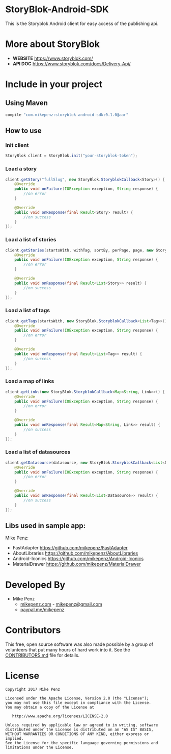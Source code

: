 # StoryBlok-Android-SDK

This is the Storyblok Android client for easy access of the publishing api.

# More about StoryBlok
- **WEBSITE** https://www.storyblok.com/
- **API DOC** https://www.storyblok.com/docs/Delivery-Api/

# Include in your project
## Using Maven

```gradle
compile "com.mikepenz:storyblok-android-sdk:0.1.0@aar"
```

## How to use
### Init client

```java
StoryBlok client = StoryBlok.init("your-storyblok-token");
```

### Load a story
```java
client.getStory("fullSlug", new StoryBlok.StoryblokCallback<Story>() {
    @Override
    public void onFailure(IOException exception, String response) {
        //on error
    }

    @Override
    public void onResponse(final Result<Story> result) {
        //on success
    }
});
```

### Load a list of stories
```java
client.getStories(startsWith, withTag, sortBy, perPage, page, new StoryBlok.StoryblokCallback<List<Story>>() {
    @Override
    public void onFailure(IOException exception, String response) {
        //on error
    }

    @Override
    public void onResponse(final Result<List<Story>> result) {
        //on success
    }
});
```

### Load a list of tags
```java
client.getTags(startsWith, new StoryBlok.StoryblokCallback<List<Tag>>() {
    @Override
    public void onFailure(IOException exception, String response) {
        //on error
    }

    @Override
    public void onResponse(final Result<List<Tag>> result) {
        //on success
    }
});
```

### Load a map of links
```java
client.getLinks(new StoryBlok.StoryblokCallback<Map<String, Link>>() {
    @Override
    public void onFailure(IOException exception, String response) {
        //on error
    }

    @Override
    public void onResponse(final Result<Map<String, Link>> result) {
        //on success
    }
});
```

### Load a list of datasources
```java
client.getDatasource(datasource, new StoryBlok.StoryblokCallback<List<Datasource>>() {
    @Override
    public void onFailure(IOException exception, String response) {
        //on error
    }

    @Override
    public void onResponse(final Result<List<Datasource>> result) {
        //on success
    }
});
```


## Libs used in sample app:
Mike Penz:
- FastAdapter https://github.com/mikepenz/FastAdapter
- AboutLibraries https://github.com/mikepenz/AboutLibraries
- Android-Iconics https://github.com/mikepenz/Android-Iconics
- MaterialDrawer https://github.com/mikepenz/MaterialDrawer

# Developed By

* Mike Penz 
  * [mikepenz.com](http://mikepenz.com) - <mikepenz@gmail.com>
  * [paypal.me/mikepenz](http://paypal.me/mikepenz)

# Contributors

This free, open source software was also made possible by a group of volunteers that put many hours of hard work into it. See the [CONTRIBUTORS.md](CONTRIBUTORS.md) file for details.

# License

    Copyright 2017 Mike Penz

    Licensed under the Apache License, Version 2.0 (the "License");
    you may not use this file except in compliance with the License.
    You may obtain a copy of the License at

       http://www.apache.org/licenses/LICENSE-2.0

    Unless required by applicable law or agreed to in writing, software
    distributed under the License is distributed on an "AS IS" BASIS,
    WITHOUT WARRANTIES OR CONDITIONS OF ANY KIND, either express or implied.
    See the License for the specific language governing permissions and
    limitations under the License.
